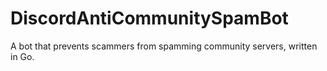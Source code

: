 # DiscordAntiCommunitySpamBot
A bot that prevents scammers from spamming community servers, written in Go.
